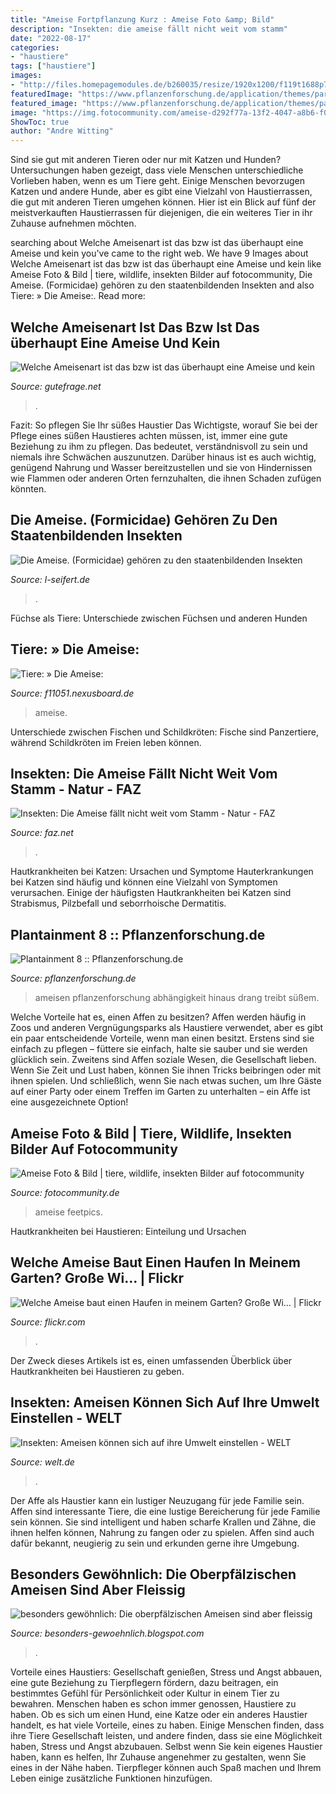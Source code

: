 ```yaml
---
title: "Ameise Fortpflanzung Kurz : Ameise Foto &amp; Bild"
description: "Insekten: die ameise fällt nicht weit vom stamm"
date: "2022-08-17"
categories:
- "haustiere"
tags: ["haustiere"]
images:
- "http://files.homepagemodules.de/b260035/resize/1920x1200/f119t1688p7048n2.jpg"
featuredImage: "https://www.pflanzenforschung.de/application/themes/parallax/images8/ameise-raupe-small.jpg"
featured_image: "https://www.pflanzenforschung.de/application/themes/parallax/images8/ameise-raupe-small.jpg"
image: "https://img.fotocommunity.com/ameise-d292f77a-13f2-4047-a8b6-f00b25001680.jpg?width=1000"
ShowToc: true
author: "Andre Witting"
---
```



Sind sie gut mit anderen Tieren oder nur mit Katzen und Hunden?
Untersuchungen haben gezeigt, dass viele Menschen unterschiedliche Vorlieben haben, wenn es um Tiere geht. Einige Menschen bevorzugen Katzen und andere Hunde, aber es gibt eine Vielzahl von Haustierrassen, die gut mit anderen Tieren umgehen können. Hier ist ein Blick auf fünf der meistverkauften Haustierrassen für diejenigen, die ein weiteres Tier in ihr Zuhause aufnehmen möchten.

	

		
searching about Welche Ameisenart ist das bzw ist das überhaupt eine Ameise und kein you've came to the right web. We have 9 Images about Welche Ameisenart ist das bzw ist das überhaupt eine Ameise und kein like Ameise Foto &amp; Bild | tiere, wildlife, insekten Bilder auf fotocommunity, Die Ameise. (Formicidae) gehören zu den staatenbildenden Insekten and also Tiere: » Die Ameise:. Read more:
		
    
## Welche Ameisenart Ist Das Bzw Ist Das überhaupt Eine Ameise Und Kein

<img loading=lazy src="https://images.gutefrage.net/media/fragen/bilder/welche-ameisenart-ist-das-bzw-ist-das-ueberhaupt-eine-ameise-und-kein-anderes-insekt-das-einer-ameise-aehnlich-sieht/2_original.jpg?v=1475408640000" onerror="this.onerror=null;this.src='https://tse2.mm.bing.net/th?id=OIP.Zo0OE0JGi-hyI7D1TMOQeAHaEK&amp;pid=15.1';" alt="Welche Ameisenart ist das bzw ist das überhaupt eine Ameise und kein">

_Source: gutefrage.net_

>. 

	

Fazit: So pflegen Sie Ihr süßes Haustier
Das Wichtigste, worauf Sie bei der Pflege eines süßen Haustieres achten müssen, ist, immer eine gute Beziehung zu ihm zu pflegen. Das bedeutet, verständnisvoll zu sein und niemals ihre Schwächen auszunutzen. Darüber hinaus ist es auch wichtig, genügend Nahrung und Wasser bereitzustellen und sie von Hindernissen wie Flammen oder anderen Orten fernzuhalten, die ihnen Schaden zufügen könnten.

    
## Die Ameise. (Formicidae) Gehören Zu Den Staatenbildenden Insekten

<img loading=lazy src="http://www.l-seifert.de/bilder-insekt/Ameise.jpg" onerror="this.onerror=null;this.src='https://tse1.mm.bing.net/th?id=OIP.HG1luhQvaeTWrtkYkpTB5QHaEV&amp;pid=15.1';" alt="Die Ameise. (Formicidae) gehören zu den staatenbildenden Insekten">

_Source: l-seifert.de_

>. 

	

Füchse als Tiere: Unterschiede zwischen Füchsen und anderen Hunden

    
## Tiere: » Die Ameise:

<img loading=lazy src="http://files.homepagemodules.de/b260035/resize/1920x1200/f119t1688p7048n2.jpg" onerror="this.onerror=null;this.src='https://tse1.mm.bing.net/th?id=OIP.pEfTBKLffUVIzX12us0qdgHaE8&amp;pid=15.1';" alt="Tiere: » Die Ameise:">

_Source: f11051.nexusboard.de_

>ameise. 

	

Unterschiede zwischen Fischen und Schildkröten: Fische sind Panzertiere, während Schildkröten im Freien leben können.

    
## Insekten: Die Ameise Fällt Nicht Weit Vom Stamm - Natur - FAZ

<img loading=lazy src="https://media0.faz.net/ppmedia/video/3551283323/1.202572/twitter_teaser/cephalotes.jpg" onerror="this.onerror=null;this.src='https://tse1.mm.bing.net/th?id=OIP.-Tagoue9ADzgEfYK5AT4GAHaD3&amp;pid=15.1';" alt="Insekten: Die Ameise fällt nicht weit vom Stamm - Natur - FAZ">

_Source: faz.net_

>. 

	

Hautkrankheiten bei Katzen: Ursachen und Symptome
Hauterkrankungen bei Katzen sind häufig und können eine Vielzahl von Symptomen verursachen. Einige der häufigsten Hautkrankheiten bei Katzen sind Strabismus, Pilzbefall und seborrhoische Dermatitis.

    
## Plantainment 8 :: Pflanzenforschung.de

<img loading=lazy src="https://www.pflanzenforschung.de/application/themes/parallax/images8/ameise-raupe-small.jpg" onerror="this.onerror=null;this.src='https://tse2.mm.bing.net/th?id=OIP.FRa1sqrRc7OAZsTsonmmGQAAAA&amp;pid=15.1';" alt="Plantainment 8 :: Pflanzenforschung.de">

_Source: pflanzenforschung.de_

>ameisen pflanzenforschung abhängigkeit hinaus drang treibt süßem. 

	

Welche Vorteile hat es, einen Affen zu besitzen?
Affen werden häufig in Zoos und anderen Vergnügungsparks als Haustiere verwendet, aber es gibt ein paar entscheidende Vorteile, wenn man einen besitzt. Erstens sind sie einfach zu pflegen – füttere sie einfach, halte sie sauber und sie werden glücklich sein. Zweitens sind Affen soziale Wesen, die Gesellschaft lieben. Wenn Sie Zeit und Lust haben, können Sie ihnen Tricks beibringen oder mit ihnen spielen. Und schließlich, wenn Sie nach etwas suchen, um Ihre Gäste auf einer Party oder einem Treffen im Garten zu unterhalten – ein Affe ist eine ausgezeichnete Option!

    
## Ameise Foto &amp; Bild | Tiere, Wildlife, Insekten Bilder Auf Fotocommunity

<img loading=lazy src="https://img.fotocommunity.com/ameise-d292f77a-13f2-4047-a8b6-f00b25001680.jpg?width=1000" onerror="this.onerror=null;this.src='https://tse3.mm.bing.net/th?id=OIP.QehaD7kfCC_tw2MCoF9_AQHaE8&amp;pid=15.1';" alt="Ameise Foto &amp; Bild | tiere, wildlife, insekten Bilder auf fotocommunity">

_Source: fotocommunity.de_

>ameise feetpics. 

	

Hautkrankheiten bei Haustieren: Einteilung und Ursachen

    
## Welche Ameise Baut Einen Haufen In Meinem Garten? Große Wi… | Flickr

<img loading=lazy src="https://live.staticflickr.com/1737/28497994218_8b4a8c5315_b.jpg" onerror="this.onerror=null;this.src='https://tse4.mm.bing.net/th?id=OIP.qC_UZVQHFu9KlzJF-8ygOwHaH8&amp;pid=15.1';" alt="Welche Ameise baut einen Haufen in meinem Garten? Große Wi… | Flickr">

_Source: flickr.com_

>. 

	

Der Zweck dieses Artikels ist es, einen umfassenden Überblick über Hautkrankheiten bei Haustieren zu geben.

    
## Insekten: Ameisen Können Sich Auf Ihre Umwelt Einstellen - WELT

<img loading=lazy src="https://www.welt.de/img/wissenschaft/tierwelt/mobile100363024/2162507017-ci102l-w1024/ameise-BM-Bayern-Steinhude-jpg.jpg" onerror="this.onerror=null;this.src='https://tse3.mm.bing.net/th?id=OIP.3Q2SW1hyETMGAQfVacfjGgHaHP&amp;pid=15.1';" alt="Insekten: Ameisen können sich auf ihre Umwelt einstellen - WELT">

_Source: welt.de_

>. 

	

Der Affe als Haustier kann ein lustiger Neuzugang für jede Familie sein.
Affen sind interessante Tiere, die eine lustige Bereicherung für jede Familie sein können. Sie sind intelligent und haben scharfe Krallen und Zähne, die ihnen helfen können, Nahrung zu fangen oder zu spielen. Affen sind auch dafür bekannt, neugierig zu sein und erkunden gerne ihre Umgebung.

    
## Besonders Gewöhnlich: Die Oberpfälzischen Ameisen Sind Aber Fleissig

<img loading=lazy src="https://4.bp.blogspot.com/-ZNlrDcLkk_s/Uf_6j2NQLAI/AAAAAAAALnU/gZQt-13DSkM/s320/ameise+mit+insekt+1.JPG" onerror="this.onerror=null;this.src='https://tse3.mm.bing.net/th?id=OIP.vg5bkEpxENCfNTiDhDa6uwAAAA&amp;pid=15.1';" alt="besonders gewöhnlich: Die oberpfälzischen Ameisen sind aber fleissig">

_Source: besonders-gewoehnlich.blogspot.com_

>. 

	

Vorteile eines Haustiers: Gesellschaft genießen, Stress und Angst abbauen, eine gute Beziehung zu Tierpflegern fördern, dazu beitragen, ein bestimmtes Gefühl für Persönlichkeit oder Kultur in einem Tier zu bewahren.
Menschen haben es schon immer genossen, Haustiere zu haben. Ob es sich um einen Hund, eine Katze oder ein anderes Haustier handelt, es hat viele Vorteile, eines zu haben. Einige Menschen finden, dass ihre Tiere Gesellschaft leisten, und andere finden, dass sie eine Möglichkeit haben, Stress und Angst abzubauen. Selbst wenn Sie kein eigenes Haustier haben, kann es helfen, Ihr Zuhause angenehmer zu gestalten, wenn Sie eines in der Nähe haben. Tierpfleger können auch Spaß machen und Ihrem Leben einige zusätzliche Funktionen hinzufügen.

